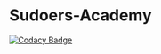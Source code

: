 # Sudoers-Academy

[![Codacy Badge](https://api.codacy.com/project/badge/Grade/ebbe207fa0174ef6b12d3d8e677f7ef9)](https://app.codacy.com/manual/cf18patricia.lamadrid/Sudoers-Academy?utm_source=github.com&utm_medium=referral&utm_content=PatriBetsabe/Sudoers-Academy&utm_campaign=Badge_Grade_Dashboard)
